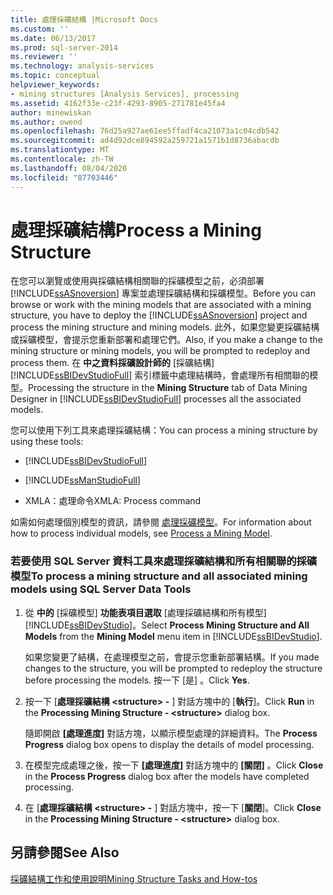 ```yaml
---
title: 處理採礦結構 |Microsoft Docs
ms.custom: ''
ms.date: 06/13/2017
ms.prod: sql-server-2014
ms.reviewer: ''
ms.technology: analysis-services
ms.topic: conceptual
helpviewer_keywords:
- mining structures [Analysis Services], processing
ms.assetid: 4162f33e-c23f-4293-8905-271781e45fa4
author: minewiskan
ms.author: owend
ms.openlocfilehash: 76d25a927ae61ee5ffadf4ca21073a1c04cdb542
ms.sourcegitcommit: ad4d92dce894592a259721a1571b1d8736abacdb
ms.translationtype: MT
ms.contentlocale: zh-TW
ms.lasthandoff: 08/04/2020
ms.locfileid: "87703446"
---
```

# <a name="process-a-mining-structure"></a><span data-ttu-id="76e3d-102">處理採礦結構</span><span class="sxs-lookup"><span data-stu-id="76e3d-102">Process a Mining Structure</span></span>
  <span data-ttu-id="76e3d-103">在您可以瀏覽或使用與採礦結構相關聯的採礦模型之前，必須部署 [!INCLUDE[ssASnoversion](../../includes/ssasnoversion-md.md)] 專案並處理採礦結構和採礦模型。</span><span class="sxs-lookup"><span data-stu-id="76e3d-103">Before you can browse or work with the mining models that are associated with a mining structure, you have to deploy the [!INCLUDE[ssASnoversion](../../includes/ssasnoversion-md.md)] project and process the mining structure and mining models.</span></span> <span data-ttu-id="76e3d-104">此外，如果您變更採礦結構或採礦模型，會提示您重新部署和處理它們。</span><span class="sxs-lookup"><span data-stu-id="76e3d-104">Also, if you make a change to the mining structure or mining models, you will be prompted to redeploy and process them.</span></span> <span data-ttu-id="76e3d-105">在 **中之資料採礦設計師的** [採礦結構] [!INCLUDE[ssBIDevStudioFull](../../includes/ssbidevstudiofull-md.md)] 索引標籤中處理結構時，會處理所有相關聯的模型。</span><span class="sxs-lookup"><span data-stu-id="76e3d-105">Processing the structure in the **Mining Structure** tab of Data Mining Designer in [!INCLUDE[ssBIDevStudioFull](../../includes/ssbidevstudiofull-md.md)] processes all the associated models.</span></span>  
  
 <span data-ttu-id="76e3d-106">您可以使用下列工具來處理採礦結構：</span><span class="sxs-lookup"><span data-stu-id="76e3d-106">You can process a mining structure by using these tools:</span></span>  
  
-   [!INCLUDE[ssBIDevStudioFull](../../includes/ssbidevstudiofull-md.md)]  
  
-   [!INCLUDE[ssManStudioFull](../../includes/ssmanstudiofull-md.md)]  
  
-   <span data-ttu-id="76e3d-107">XMLA：處理命令</span><span class="sxs-lookup"><span data-stu-id="76e3d-107">XMLA: Process command</span></span>  
  
 <span data-ttu-id="76e3d-108">如需如何處理個別模型的資訊，請參閱 [處理採礦模型](process-a-mining-model.md)。</span><span class="sxs-lookup"><span data-stu-id="76e3d-108">For information about how to process individual models, see [Process a Mining Model](process-a-mining-model.md).</span></span>  
  
### <a name="to-process-a-mining-structure-and-all-associated-mining-models-using-sql-server-data-tools"></a><span data-ttu-id="76e3d-109">若要使用 SQL Server 資料工具來處理採礦結構和所有相關聯的採礦模型</span><span class="sxs-lookup"><span data-stu-id="76e3d-109">To process a mining structure and all associated mining models using SQL Server Data Tools</span></span>  
  
1.  <span data-ttu-id="76e3d-110">從 **中的** [採礦模型] **功能表項目選取** [處理採礦結構和所有模型] [!INCLUDE[ssBIDevStudio](../../includes/ssbidevstudio-md.md)]。</span><span class="sxs-lookup"><span data-stu-id="76e3d-110">Select **Process Mining Structure and All Models** from the **Mining Model** menu item in [!INCLUDE[ssBIDevStudio](../../includes/ssbidevstudio-md.md)].</span></span>  
  
     <span data-ttu-id="76e3d-111">如果您變更了結構，在處理模型之前，會提示您重新部署結構。</span><span class="sxs-lookup"><span data-stu-id="76e3d-111">If you made changes to the structure, you will be prompted to redeploy the structure before processing the models.</span></span> <span data-ttu-id="76e3d-112">按一下 [是] 。</span><span class="sxs-lookup"><span data-stu-id="76e3d-112">Click **Yes**.</span></span>  
  
2.  <span data-ttu-id="76e3d-113">按一下 [**處理採礦結構 \<structure> -** ] 對話方塊中的 [**執行**]。</span><span class="sxs-lookup"><span data-stu-id="76e3d-113">Click **Run** in the **Processing Mining Structure - \<structure>** dialog box.</span></span>  
  
     <span data-ttu-id="76e3d-114">隨即開啟 **[處理進度]** 對話方塊，以顯示模型處理的詳細資料。</span><span class="sxs-lookup"><span data-stu-id="76e3d-114">The **Process Progress** dialog box opens to display the details of model processing.</span></span>  
  
3.  <span data-ttu-id="76e3d-115">在模型完成處理之後，按一下 **[處理進度]** 對話方塊中的 **[關閉]** 。</span><span class="sxs-lookup"><span data-stu-id="76e3d-115">Click **Close** in the **Process Progress** dialog box after the models have completed processing.</span></span>  
  
4.  <span data-ttu-id="76e3d-116">在 [**處理採礦結構 \<structure> -** ] 對話方塊中，按一下 [**關閉**]。</span><span class="sxs-lookup"><span data-stu-id="76e3d-116">Click **Close** in the **Processing Mining Structure - \<structure>** dialog box.</span></span>  
  
## <a name="see-also"></a><span data-ttu-id="76e3d-117">另請參閱</span><span class="sxs-lookup"><span data-stu-id="76e3d-117">See Also</span></span>  
 [<span data-ttu-id="76e3d-118">採礦結構工作和使用說明</span><span class="sxs-lookup"><span data-stu-id="76e3d-118">Mining Structure Tasks and How-tos</span></span>](mining-structure-tasks-and-how-tos.md)  
  
  
